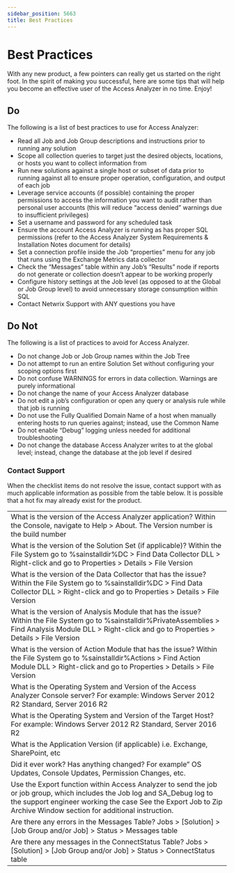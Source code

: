 ```yaml
---
sidebar_position: 5663
title: Best Practices
---
```


# Best Practices

With any new product, a few pointers can really get us started on the right foot. In the spirit of making you successful, here are some tips that will help you become an effective user of the Access Analyzer in no time. Enjoy!

## Do

The following is a list of best practices to use for Access Analyzer:

* Read all Job and Job Group descriptions and instructions prior to running any solution
* Scope all collection queries to target just the desired objects, locations, or hosts you want to collect information from
* Run new solutions against a single host or subset of data prior to running against all to ensure proper operation, configuration, and output of each job
* Leverage service accounts (if possible) containing the proper permissions to access the information you want to audit rather than personal user accounts (this will reduce “access denied” warnings due to insufficient privileges)
* Set a username and password for any scheduled task
* Ensure the account Access Analyzer is running as has proper SQL permissions (refer to the Access Analyzer System Requirements & Installation Notes document for details)
* Set a connection profile inside the Job “properties” menu for any job that runs using the Exchange Metrics data collector
* Check the “Messages” table within any Job’s “Results” node if reports do not generate or collection doesn’t appear to be working properly
* Configure history settings at the Job level (as opposed to at the Global or Job Group level) to avoid unnecessary storage consumption within SQL
* Contact Netwrix Support with ANY questions you have

## Do Not

The following is a list of practices to avoid for Access Analyzer.

* Do not change Job or Job Group names within the Job Tree
* Do not attempt to run an entire Solution Set without configuring your scoping options first
* Do not confuse WARNINGS for errors in data collection. Warnings are purely informational
* Do not change the name of your Access Analyzer database
* Do not edit a job’s configuration or open any query or analysis rule while that job is running
* Do not use the Fully Qualified Domain Name of a host when manually entering hosts to run queries against; instead, use the Common Name
* Do not enable “Debug” logging unless needed for additional troubleshooting
* Do not change the database Access Analyzer writes to at the global level; instead, change the database at the job level if desired

### Contact Support

When the checklist items do not resolve the issue, contact support with as much applicable information as possible from the table below. It is possible that a hot fix may already exist for the product.

|  |
| --- |
| What is the version of the Access Analyzer application?  Within the Console, navigate to Help > About. The Version number is the build number |
| What is the version of the Solution Set (if applicable)?  Within the File System go to %sainstalldir%DC > Find Data Collector DLL > Right-click and go to Properties > Details > File Version |
| What is the version of the Data Collector that has the issue?  Within the File System go to %sainstalldir%DC > Find Data Collector DLL > Right-click and go to Properties > Details > File Version |
| What is the version of Analysis Module that has the issue?  Within the File System go to %sainstalldir%PrivateAssemblies > Find Analysis Module DLL > Right-click and go to Properties > Details > File Version |
| What is the version of Action Module that has the issue?  Within the File System go to %sainstalldir%Actions > Find Action Module DLL > Right-click and go to Properties > Details > File Version |
| What is the Operating System and Version of the Access Analyzer Console server?  For example: Windows Server 2012 R2 Standard, Server 2016 R2 |
| What is the Operating System and Version of the Target Host?  For example: Windows Server 2012 R2 Standard, Server 2016 R2 |
| What is the Application Version (if applicable) i.e. Exchange, SharePoint, etc |
| Did it ever work? Has anything changed?  For example” OS Updates, Console Updates, Permission Changes, etc. |
| Use the Export function within Access Analyzer to send the job or job group, which includes the Job log and SA\_Debug log to the support engineer working the case  See the Export Job to Zip Archive Window section for additional instruction. |
| Are there any errors in the Messages Table?  Jobs > [Solution] > [Job Group and/or Job] > Status > Messages table |
| Are there any messages in the ConnectStatus Table?  Jobs > [Solution] > [Job Group and/or Job] > Status > ConnectStatus table |
